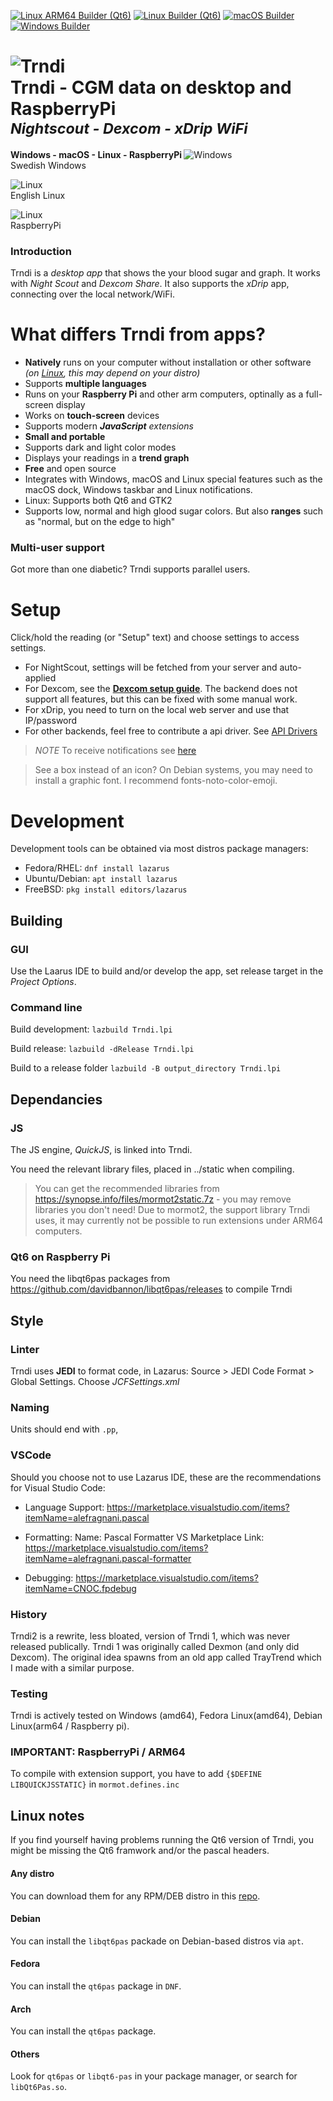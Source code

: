 [![Linux ARM64 Builder (Qt6)](https://github.com/slicke/trndi/actions/workflows/build-linux-arm64.yml/badge.svg)](https://github.com/slicke/trndi/actions/workflows/build-linux-arm64.yml) [![Linux Builder (Qt6)](https://github.com/slicke/trndi/actions/workflows/build-linux.yml/badge.svg)](https://github.com/slicke/trndi/actions/workflows/build-linux.yml) [![macOS Builder](https://github.com/slicke/trndi/actions/workflows/build-macos.yml/badge.svg)](https://github.com/slicke/trndi/actions/workflows/build-macos.yml) [![Windows Builder](https://github.com/slicke/trndi/actions/workflows/build-windows.yml/badge.svg)](https://github.com/slicke/trndi/actions/workflows/build-windows.yml)
# ![Trndi](/trndi-logo.png)<br> Trndi - CGM data on desktop and RaspberryPi<br><sup>_Nightscout - Dexcom - xDrip WiFi_</sup> 
<b> Windows - macOS - Linux - RaspberryPi </b>
![Windows](doc/img_win.png)
<br>Swedish Windows

![Linux](doc/img_lin.png)
<br>English Linux

![Linux](doc/img_rpi.png)
<br>RaspberryPi

### Introduction
Trndi is a _desktop app_ that shows the your blood sugar and graph. It works with  _Night Scout_ and _Dexcom Share_.
It also supports the _xDrip_ app, connecting over the local network/WiFi.

# What differs Trndi from apps?
* __Natively__ runs on your computer without installation or other software _(on [Linux](#Linux-support), this may depend on your distro)_
* Supports __multiple languages__
* Runs on your __Raspberry Pi__ and other arm computers, optinally as a full-screen display
* Works on __touch-screen__ devices
* Supports modern ___JavaScript__ extensions_
* __Small and portable__
* Supports dark and light color modes
* Displays your readings in a __trend graph__
* __Free__ and open source
* Integrates with Windows, macOS and Linux special features such as the macOS dock, Windows taskbar and Linux notifications.
* Linux: Supports both Qt6 and GTK2
* Supports low, normal and high glood sugar colors. But also __ranges__ such as "normal, but on the edge to high"

### Multi-user support
Got more than one diabetic? Trndi supports parallel users.

# Setup
Click/hold the reading (or "Setup" text) and choose settings to access settings.
* For NightScout, settings will be fetched from your server and auto-applied
* For Dexcom, see the __[Dexcom setup guide](guides/Dexcom.md)__. The backend does not support all features, but this can be fixed with some manual work.
* For xDrip, you need to turn on the local web server and use that IP/password
* For other backends, feel free to contribute a api driver. See [API Drivers](guides/API.md)

> _NOTE_ To receive notifications see [here](guides/Notifications.md)

> See a box instead of an icon? On Debian systems, you may need to install a graphic font. I recommend fonts-noto-color-emoji.

# Development
Development tools can be obtained via most distros package managers:
- Fedora/RHEL: ```dnf install lazarus```
- Ubuntu/Debian: ```apt install lazarus```
- FreeBSD: ```pkg install editors/lazarus```

## Building
### GUI
Use the Laarus IDE to build and/or develop the app, set release target in the _Project Options_.

### Command line

Build development:
```lazbuild Trndi.lpi``` 

Build release:
```lazbuild -dRelease Trndi.lpi``` 

Build to a release folder
```lazbuild -B output_directory Trndi.lpi``` 


## Dependancies
### JS
The JS engine, _QuickJS_, is linked into Trndi.

You need the relevant library files, placed in ../static when compiling.
> You can get the recommended libraries from https://synopse.info/files/mormot2static.7z - you may remove libraries you don't need!
Due to mormot2, the support library Trndi uses, it may currently not be possible to run extensions under ARM64 computers.

### Qt6 on Raspberry Pi
You need the libqt6pas packages from https://github.com/davidbannon/libqt6pas/releases to compile Trndi

## Style
### Linter
Trndi uses __JEDI__ to format code, in Lazarus: Source > JEDI Code Format > Global Settings. Choose _JCFSettings.xml_

### Naming
Units should end with ```.pp```, 

### VSCode
Should you choose not to use Lazarus IDE, these are the recommendations for Visual Studio Code:
* Language Support: https://marketplace.visualstudio.com/items?itemName=alefragnani.pascal

* Formatting: Name: Pascal Formatter
VS Marketplace Link: https://marketplace.visualstudio.com/items?itemName=alefragnani.pascal-formatter

* Debugging: https://marketplace.visualstudio.com/items?itemName=CNOC.fpdebug

### History
Trndi2 is a rewrite, less bloated, version of Trndi 1, which was never released publically. Trndi 1 was originally called Dexmon (and only did Dexcom). The original idea spawns from an old app called TrayTrend which I made with a similar purpose.


### Testing
Trndi is actively tested on Windows (amd64), Fedora Linux(amd64), Debian Linux(arm64 / Raspberry pi).

### IMPORTANT: RaspberryPi / ARM64
To compile with extension support, you have to add ```{$DEFINE LIBQUICKJSSTATIC}``` in ```mormot.defines.inc``` 

<a name="Linux-support"></a>
## Linux notes
If you find yourself having problems running the Qt6 version of Trndi, you might be missing the Qt6 framwork and/or the pascal headers.

#### Any distro
You can download them for any RPM/DEB distro in this [repo](https://github.com/davidbannon/libqt6pas/releases).

#### Debian
You can install the ```libqt6pas``` packade on Debian-based distros via ```apt```.

#### Fedora
You can install the ```qt6pas``` package in ```DNF```.

#### Arch
You can install the ```qt6pas``` package.

#### Others
Look for ```qt6pas``` or ```libqt6-pas``` in your package manager, or search for ```libQt6Pas.so```.